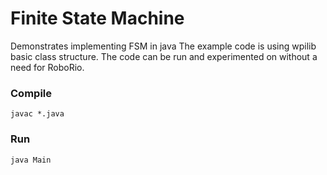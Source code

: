 # Finite State Machine
Demonstrates implementing FSM in java
The example code is using wpilib basic class structure.
The code can be run and experimented on without a need for RoboRio.

### Compile
```
javac *.java
```

### Run
```
java Main
```
